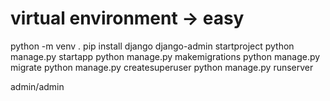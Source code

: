 # virtual environment -> easy
python -m venv .
pip install django
django-admin startproject <Projname>
python manage.py startapp <appName>
python manage.py makemigrations
python manage.py migrate
python manage.py createsuperuser
python manage.py runserver

admin/admin

